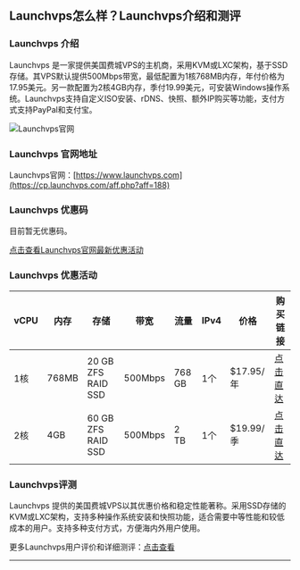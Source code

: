 ## Launchvps怎么样？Launchvps介绍和测评

### Launchvps 介绍

Launchvps 是一家提供美国费城VPS的主机商，采用KVM或LXC架构，基于SSD存储。其VPS默认提供500Mbps带宽，最低配置为1核768MB内存，年付价格为17.95美元。另一款配置为2核4GB内存，季付19.99美元，可安装Windows操作系统。Launchvps支持自定义ISO安装、rDNS、快照、额外IP购买等功能，支付方式支持PayPal和支付宝。

![Launchvps官网](https://github.com/user-attachments/assets/f75c1d47-0f54-4f32-89f6-5cf14d024d89)

### Launchvps 官网地址

Launchvps官网：[https://www.launchvps.com](https://cp.launchvps.com/aff.php?aff=188)

### Launchvps 优惠码

目前暂无优惠码。

[点击查看Launchvps官网最新优惠活动](https://cp.launchvps.com/aff.php?aff=188)

### Launchvps 优惠活动

| vCPU | 内存  | 存储               | 带宽     | 流量     | IPv4 | 价格         | 购买链接                                                                                 |
|------|-------|--------------------|----------|----------|------|--------------|------------------------------------------------------------------------------------------|
| 1核  | 768MB | 20 GB ZFS RAID SSD | 500Mbps  | 768 GB   | 1个  | $17.95/年    | [点击直达](https://cp.launchvps.com/aff.php?aff=188&amp;pid=100)                        |
| 2核  | 4GB   | 60 GB ZFS RAID SSD | 500Mbps  | 2 TB     | 1个  | $19.99/季    | [点击直达](https://cp.launchvps.com/aff.php?aff=188&amp;pid=47&amp;billingcycle=quarterly) |

### Launchvps评测

Launchvps 提供的美国费城VPS以其优惠价格和稳定性能著称。采用SSD存储的KVM或LXC架构，支持多种操作系统安装和快照功能，适合需要中等性能和较低成本的用户。支持多种支付方式，方便海内外用户使用。

更多Launchvps用户评价和详细测评：[点击查看](https://cp.launchvps.com/aff.php?aff=188)

---
